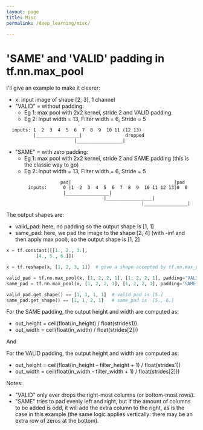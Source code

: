 ```yaml
---
layout: page
title: Misc
permalink: /deep_learning/misc/

---
```


#  'SAME' and 'VALID' padding in tf.nn.max_pool 

I'll give an example to make it clearer:

- x: input image of shape [2, 3], 1 channel
- "VALID" = without padding: 
  - Eg 1: max pool with 2x2 kernel, stride 2 and VALID padding.
  - Eg 2: Input width = 13, Filter width = 6, Stride = 5
```
  inputs: 1  2  3  4  5  6  7  8  9  10 11 (12 13)
          |________________|                dropped
                         |_________________|
```
- "SAME" = with zero padding:
   - Eg 1: max pool with 2x2 kernel, stride 2 and SAME padding (this is the classic way to go)
   - Eg 2: Input width = 13, Filter width = 6, Stride = 5
```
                    pad|                                      |pad
        inputs:      0 |1  2  3  4  5  6  7  8  9  10 11 12 13|0  0
                     |________________|
                                    |_________________|
                                                  |________________|
```
The output shapes are:

- valid_pad: here, no padding so the output shape is [1, 1]
- same_pad: here, we pad the image to the shape [2, 4] (with -inf and then apply max pool), so the output shape is [1, 2]

```python
x = tf.constant([[1., 2., 3.],
           [4., 5., 6.]])

x = tf.reshape(x, [1, 2, 3, 1])  # give a shape accepted by tf.nn.max_pool

valid_pad = tf.nn.max_pool(x, [1, 2, 2, 1], [1, 2, 2, 1], padding='VALID')
same_pad = tf.nn.max_pool(x, [1, 2, 2, 1], [1, 2, 2, 1], padding='SAME')

valid_pad.get_shape() == [1, 1, 1, 1]  # valid_pad is [5.]
same_pad.get_shape() == [1, 1, 2, 1]   # same_pad is  [5., 6.]
```

For the SAME padding, the output height and width are computed as:

- out_height = ceil(float(in_height) / float(strides1))
- out_width = ceil(float(in_width) / float(strides[2]))

And

For the VALID padding, the output height and width are computed as:

- out_height = ceil(float(in_height - filter_height + 1) / float(strides1))
- out_width = ceil(float(in_width - filter_width + 1) / float(strides[2]))

Notes:

- "VALID" only ever drops the right-most columns (or bottom-most rows).
- "SAME" tries to pad evenly left and right, but if the amount of columns to be added is odd, it will add the extra column to the right, as is the case in this example (the same logic applies vertically: there may be an extra row of zeros at the bottom).